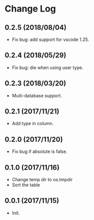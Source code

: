 # Change Log

## 0.2.5 (2018/08/04)
* Fix bug: add support for vscode 1.25.

## 0.2.4 (2018/05/29)
* Fix bug: die when using user type.

## 0.2.3 (2018/03/20)
* Muiti-database support.

## 0.2.1 (2017/11/21)
* Add type in column.

## 0.2.0 (2017/11/20)
* Fix bug if absolute is false.

## 0.1.0 (2017/11/16)
* Change temp dir to os.tmpdir
* Sort the table

## 0.0.1 (2017/11/15)
* Init.